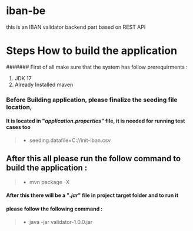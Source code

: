 # iban-be
this is an IBAN validator backend part based on REST API

# Steps How to build the application

####### First of all make sure that the system has follow prerequirments :

1. JDK 17
2. Already Installed maven

### Before Building application, please finalize the seeding file location,
#### It is located in "*application.properties*" file, it is needed for running test cases too

>- seeding.datafile=C://init-iban.csv

## After this all please run the follow command to build the application :

>- mvn package -X

#### After this there will be a "*.jar*" file in project target folder and to run it 
#### please follow the following command : 

>-  java -jar validator-1.0.0.jar


